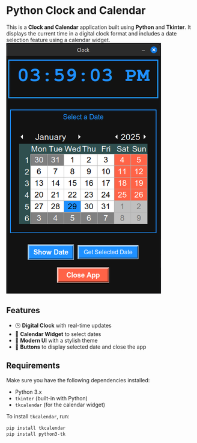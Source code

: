# Python Clock and Calendar  

This is a **Clock and Calendar** application built using **Python** and **Tkinter**. It displays the current time in a digital clock format and includes a date selection feature using a calendar widget.
![Clock and Calendar Screenshot](preview1.png)
## Features  
- 🕒 **Digital Clock** with real-time updates  
- 📅 **Calendar Widget** to select dates  
- 🎨 **Modern UI** with a stylish theme  
- 📌 **Buttons** to display selected date and close the app  

## Requirements  
Make sure you have the following dependencies installed:  
- Python 3.x  
- `tkinter` (built-in with Python)  
- `tkcalendar` (for the calendar widget)  

To install `tkcalendar`, run:  
```bash
pip install tkcalendar
pip install python3-tk



